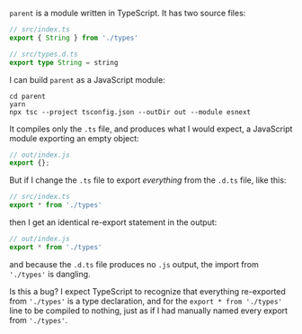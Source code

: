 `parent` is a module written in TypeScript.
It has two source files:

```ts
// src/index.ts
export { String } from './types'
```

```ts
// src/types.d.ts
export type String = string
```

I can build `parent` as a JavaScript module:

```
cd parent
yarn
npx tsc --project tsconfig.json --outDir out --module esnext
```

It compiles only the `.ts` file, and produces what I would expect,
a JavaScript module exporting an empty object:

```js
// out/index.js
export {};
```

But if I change the `.ts` file to export _everything_ from the `.d.ts` file,
like this:

```ts
// src/index.ts
export * from './types'
```

then I get an identical re-export statement in the output:

```js
// out/index.js
export * from './types'
```

and because the `.d.ts` file produces no `.js` output, the import from
`'./types'` is dangling.

Is this a bug?
I expect TypeScript to recognize that everything re-exported from
`'./types'` is a type declaration, and for the `export * from './types'` line
to be compiled to nothing, just as if I had manually named every export from
`'./types'`.
